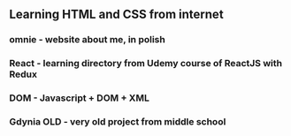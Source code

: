 ## Learning HTML and CSS from internet
### omnie - website about me, in polish
### React - learning directory from Udemy course of ReactJS with Redux
### DOM - Javascript + DOM + XML
### Gdynia OLD - very old project from middle school
